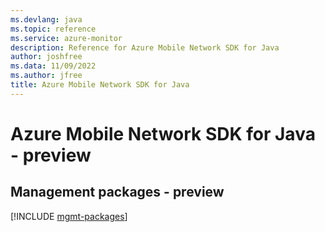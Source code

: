 ```yaml
---
ms.devlang: java
ms.topic: reference
ms.service: azure-monitor
description: Reference for Azure Mobile Network SDK for Java
author: joshfree
ms.data: 11/09/2022
ms.author: jfree
title: Azure Mobile Network SDK for Java
---
```

# Azure Mobile Network SDK for Java - preview

## Management packages - preview
[!INCLUDE [mgmt-packages](mobile-network-mgmt-index.md)]